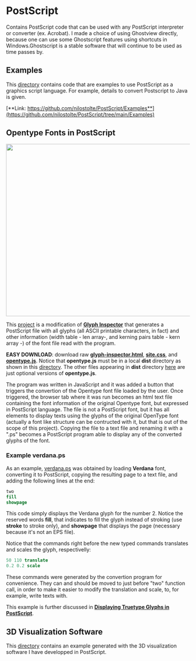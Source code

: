 # PostScript
Contains PostScript code that can be used with any PostScript interpreter or converter (ex. Acrobat). I made a choice of using 
Ghostview  directly, because one can use some Ghostscript features using shortcuts in Windows.Ghostscript is a stable software
that will continue to be used as time passes by. 

## Examples

This [directory](https://github.com/nilostolte/PostScript/tree/main/Examples) contains code that are examples to use PostScript as a graphics script language. For example, details to convert Postscript to Java is given.

[**Link: https://github.com/nilostolte/PostScript/Examples**](https://github.com/nilostolte/PostScript/tree/main/Examples)

<a name="verdana"></a>
## Opentype Fonts in PostScript

<p align="center">
<kbd>
<img src="https://github.com/nilostolte/PostScript/assets/80269251/07208f36-c34a-4599-ab8d-802d9f0af7bd" width="683" height="471" >
</kbd>
</p>

This [project](https://github.com/nilostolte/PostScript/tree/main/OpenType%20Fonts) is a modification of 
[**Glyph Inspector**](https://opentype.js.org/glyph-inspector.html) that generates a PostScript file with all
glyphs (all ASCII printable characters, in fact) and other information (width table - len array-, and kerning 
pairs table - kern array -) of the font file read with the program.

**EASY DOWNLOAD**: download raw 
[**glyph-inspector.html**](https://github.com/nilostolte/PostScript/blob/main/OpenType%20Fonts/glyph-inspector.html),
[**site.css**](https://github.com/nilostolte/PostScript/blob/main/OpenType%20Fonts/site.css), and 
[**opentype.js**](https://github.com/nilostolte/PostScript/blob/main/OpenType%20Fonts/dist/opentype.js). Notice
that **opentype.js** must be in a local **dist** directory as shown in this 
[directory](https://github.com/nilostolte/PostScript/tree/main/OpenType%20Fonts). The other files appearing in
**dist** directory [here](https://github.com/nilostolte/PostScript/tree/main/OpenType%20Fonts/dist) are just optional versions
of **opentype.js**.


The program was written in JavaScript and it was added a button that triggers the convertion of the Opentype font file loaded
by the user. Once triggered, the browser tab where it was run becomes an html text file containing the font information of the
original Opentype font, but expressed in PostScript language. The file is not a PostScript font, but it has all elements to 
display texts using the glyphs of the original OpenType font (actually a font like structure can be contructed with it, but that
is out of the scope of this project). Copying the file to a text file and renaming it with a ".ps" becomes a PostScript
program able to display any of the converted glyphs of the font.

### Example **verdana.ps**

As an example, [verdana.ps](https://github.com/nilostolte/PostScript/tree/main/OpenType%20Fonts/verdana.ps) was obtained by
loading **Verdana** font, converting it to PostScript, copying the resulting page to a text file, and adding the following 
lines at the end:

```PostScript
two
fill
showpage
```

This code simply displays the Verdana glyph for the number 2. Notice the reserved words **fill**, that indicates to fill
the glyph instead of stroking (use **stroke** to stroke only), and **showpage** that displays the page (necessary because it's not
an EPS file).

Notice that the commands right before the new typed commands translates and scales the glyph, respectivelly:

```PostScript
50 110 translate
0.2 0.2 scale
```

These commands were generated by the convertion program for convenience. They can and should be moved to just before "two" function
call, in order to make it easier to modify the translation and scale, to, for example, write texts with.

This example is further discussed in 
[**Displaying Truetype Glyphs in PostScript**](https://github.com/nilostolte/PostScript/tree/main/Examples#displaying-truetype-glyphs-in-postscript).

## 3D Visualization Software

This [directory](https://github.com/nilostolte/Vector-Art/tree/main/Diamonds%20are%20Forever#diamonds-are-forever) contains an example generated with the 3D visualization software I have developped in PostScript.
